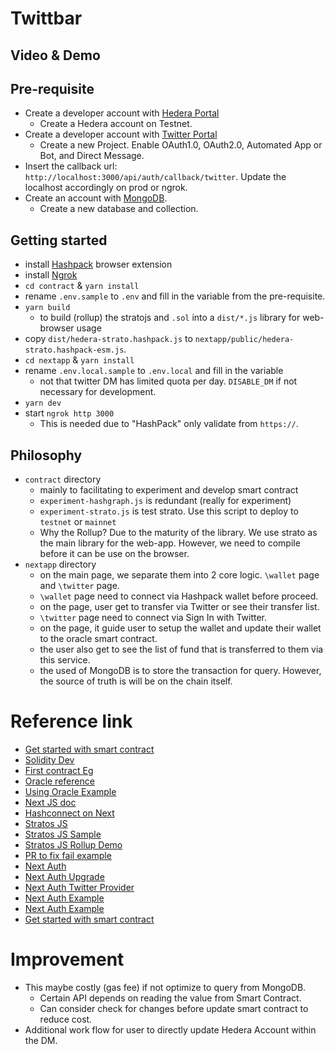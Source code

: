 # Twittbar

## Video & Demo

## Pre-requisite
- Create a developer account with [Hedera Portal](https://portal.hedera.com)
  + Create a Hedera account on Testnet.
- Create a developer account with [Twitter Portal](https://developer.twitter.com/en/portal/dashboard)
  + Create a new Project. Enable OAuth1.0, OAuth2.0, Automated App or Bot, and Direct Message.
- Insert the callback url: `http://localhost:3000/api/auth/callback/twitter`. Update the localhost accordingly on prod or ngrok.
- Create an account with [MongoDB](https://account.mongodb.com/account/login).
  + Create a new database and collection.

## Getting started
- install [Hashpack](https://www.hashpack.app) browser extension
- install [Ngrok](https://ngrok.com)
- `cd contract` & `yarn install`
- rename `.env.sample` to `.env` and fill in the variable from the pre-requisite.
- `yarn build`
  + to build (rollup) the stratojs and `.sol` into a `dist/*.js` library for web-browser usage
- copy `dist/hedera-strato.hashpack.js` to `nextapp/public/hedera-strato.hashpack-esm.js`.
- `cd nextapp` & `yarn install`
- rename `.env.local.sample` to `.env.local` and fill in the variable
  + not that twitter DM has limited quota per day. `DISABLE_DM` if not necessary for development.
- `yarn dev`
- start `ngrok http 3000`
  + This is needed due to "HashPack" only validate from `https://`.

## Philosophy
- `contract` directory
  + mainly to facilitating to experiment and develop smart contract
  + `experiment-hashgraph.js` is redundant (really for experiment)
  + `experiment-strato.js` is test strato. Use this script to deploy to `testnet` or `mainnet`
  + Why the Rollup? Due to the maturity of the library. We use strato as the main library for the web-app. However, we need to compile before it can be use on the browser.
- `nextapp` directory
  + on the main page, we separate them into 2 core logic. `\wallet` page and `\twitter` page.
  + `\wallet` page need to connect via Hashpack wallet before proceed.
  + on the page, user get to transfer via Twitter or see their transfer list.
  + `\twitter` page need to connect via Sign In with Twitter.
  + on the page, it guide user to setup the wallet and update their wallet to the oracle smart contract.
  + the user also get to see the list of fund that is transferred to them via this service.
  + the used of MongoDB is to store the transaction for query. However, the source of truth is will be on the chain itself.

# Reference link
- [Get started with smart contract](https://hedera.com/blog/how-to-deploy-smart-contracts-on-hedera-part-1-a-simple-getter-and-setter-contract)
- [Solidity Dev](https://remix.ethereum.org)
- [First contract Eg](https://docs.hedera.com/guides/getting-started/try-examples/deploy-your-first-smart-contract)
- [Oracle reference](https://github.com/provable-things/ethereum-api/blob/master/oraclizeAPI_0.5.sol)
- [Using Oracle Example](https://fravoll.github.io/solidity-patterns/oracle.html)
- [Next JS doc](https://nextjs.org/docs)
- [Hashconnect on Next](https://www.youtube.com/watch?v=5klHbH0LEdU)
- [Stratos JS](https://hsj-docs.buidlerlabs.com)
- [Stratos JS Sample](https://github.com/buidler-labs/hsj-example/blob/main/.env.sample)
- [Stratos JS Rollup Demo](https://github.com/buidler-labs/hsj-rollup-demo)
- [PR to fix fail example](https://github.com/buidler-labs/hsj-rollup-demo/pull/1)
- [Next Auth](https://spacejelly.dev/posts/how-to-authenticate-next-js-apps-with-twitter-nextauth-js/)
- [Next Auth Upgrade](https://next-auth.js.org/getting-started/upgrade-v4#next-authreact)
- [Next Auth Twitter Provider](https://next-auth.js.org/providers/twitter)
- [Next Auth Example](https://spacejelly.dev/posts/how-to-authenticate-next-js-apps-with-twitter-nextauth-js/)
- [Next Auth Example](https://spacejelly.dev/posts/how-to-make-twitter-api-requests-with-nextauth-js-session-tokens/)
- [Get started with smart contract](https://hedera.com/blog/how-to-deploy-smart-contracts-on-hedera-part-1-a-simple-getter-and-setter-contract)

# Improvement
- This maybe costly (gas fee) if not optimize to query from MongoDB.
  + Certain API depends on reading the value from Smart Contract.
  + Can consider check for changes before update smart contract to reduce cost.
- Additional work flow for user to directly update Hedera Account within the DM.